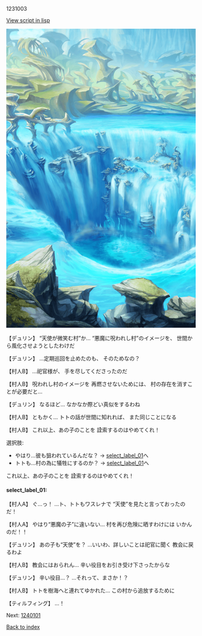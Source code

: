 1231003

[View script in lisp](../scripts/1231003.txt)

![valley.png](../images/backgrounds/valley.png)

【デュリン】
“天使が微笑む村”か…
“悪魔に呪われし村”のイメージを、
世間から風化させようとしたわけだ

【デュリン】
…定期巡回を止めたのも、
そのためなの？

【村人B】
…祀官様が、
手を尽してくださったのだ

【村人B】
呪われし村のイメージを
再燃させないためには、
村の存在を消すことが必要だと…

【デュリン】
なるほど…
なかなか際どい真似をするわね

【村人B】
ともかく…
トトの話が世間に知れれば、
また同じことになる

【村人B】
これ以上、あの子のことを
詮索するのはやめてくれ！

選択肢:
- やはり…彼も狙われているんだな？ → [select_label_01](#select_label_01)へ
- トトも…村の為に犠牲にするのか？ → [select_label_01](#select_label_01)へ

これ以上、あの子のことを
詮索するのはやめてくれ！

#### select_label_01:

【村人A】
ぐ…っ！
…ト、トトもワスレナで
“天使”を見たと言っておったのだ！

【村人A】
やはり“悪魔の子”に違いない…
村を再び危険に晒すわけには
いかんのだ！！

【デュリン】
あの子も“天使”を？
…いいわ、詳しいことは祀官に聞く
教会に戻るわよ

【村人B】
教会にはおられん…
辛い役目をお引き受け下さったからな

【デュリン】
辛い役目…？
…それって、まさか！？

【村人B】
トトを樹海へと連れてゆかれた…
この村から追放するために

【ティルフィング】
…！

Next: [1240101](1240101.md)

[Back to index](index.md)
